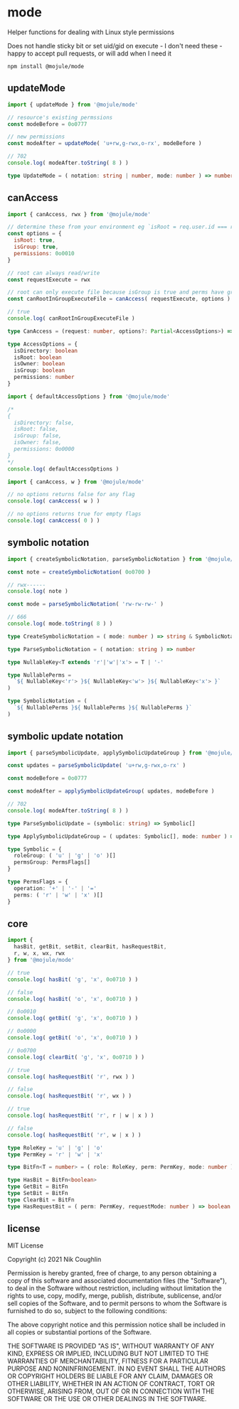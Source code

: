 # mode

Helper functions for dealing with Linux style permissions

Does not handle sticky bit or set uid/gid on execute - I don't need these - 
happy to accept pull requests, or will add when I need it

`npm install @mojule/mode`

## updateMode

```js
import { updateMode } from '@mojule/mode'

// resource's existing permssions
const modeBefore = 0o0777

// new permissions
const modeAfter = updateMode( 'u+rw,g-rwx,o-rx', modeBefore )

// 702
console.log( modeAfter.toString( 8 ) )
```

```ts
type UpdateMode = ( notation: string | number, mode: number ) => number
```

## canAccess

```js
import { canAccess, rwx } from '@mojule/mode'

// determine these from your environment eg `isRoot = req.user.id === root.id`
const options = { 
  isRoot: true, 
  isGroup: true,
  permissions: 0o0010
}

// root can always read/write
const requestExecute = rwx

// root can only execute file because isGroup is true and perms have group x 
const canRootInGroupExecuteFile = canAccess( requestExecute, options )

// true
console.log( canRootInGroupExecuteFile )
```

```ts
type CanAccess = (request: number, options?: Partial<AccessOptions>) => boolean

type AccessOptions = { 
  isDirectory: boolean
  isRoot: boolean
  isOwner: boolean
  isGroup: boolean
  permissions: number
}
```

```js
import { defaultAccessOptions } from '@mojule/mode'

/*
{
  isDirectory: false,
  isRoot: false,
  isGroup: false,
  isOwner: false,
  permissions: 0o0000
}
*/
console.log( defaultAccessOptions )
```

```js
import { canAccess, w } from '@mojule/mode'

// no options returns false for any flag 
console.log( canAccess( w ) )

// no options returns true for empty flags 
console.log( canAccess( 0 ) )
```

## symbolic notation

```js
import { createSymbolicNotation, parseSymbolicNotation } from '@mojule/mode'

const note = createSymbolicNotation( 0o0700 )

// rwx------
console.log( note )

const mode = parseSymbolicNotation( 'rw-rw-rw-' )

// 666
console.log( mode.toString( 8 ) )
```

```ts
type CreateSymbolicNotation = ( mode: number ) => string & SymbolicNotation

type ParseSymbolicNotation = ( notation: string ) => number

type NullableKey<T extends 'r'|'w'|'x'> = T | '-'

type NullablePerms = 
  `${ NullableKey<'r'> }${ NullableKey<'w'> }${ NullableKey<'x'> }`
)

type SymbolicNotation = (
  `${ NullablePerms }${ NullablePerms }${ NullablePerms }`
)
```

## symbolic update notation

```js
import { parseSymbolicUpdate, applySymbolicUpdateGroup } from '@mojule/mode'

const updates = parseSymbolicUpdate( 'u+rw,g-rwx,o-rx' )

const modeBefore = 0o0777

const modeAfter = applySymbolicUpdateGroup( updates, modeBefore )

// 702
console.log( modeAfter.toString( 8 ) )
```

```ts
type ParseSymbolicUpdate = (symbolic: string) => Symbolic[]

type ApplySymbolicUpdateGroup = ( updates: Symbolic[], mode: number ) => number

type Symbolic = {
  roleGroup: ( 'u' | 'g' | 'o' )[]
  permsGroup: PermsFlags[]
}

type PermsFlags = {
  operation: '+' | '-' | '='
  perms: ( 'r' | 'w' | 'x' )[]
}
```

## core

```js
import { 
  hasBit, getBit, setBit, clearBit, hasRequestBit,
  r, w, x, wx, rwx
} from '@mojule/mode'

// true
console.log( hasBit( 'g', 'x', 0o0710 ) )

// false
console.log( hasBit( 'o', 'x', 0o0710 ) )

// 0o0010
console.log( getBit( 'g', 'x', 0o0710 ) )

// 0o0000
console.log( getBit( 'o', 'x', 0o0710 ) )

// 0o0700
console.log( clearBit( 'g', 'x', 0o0710 ) )

// true
console.log( hasRequestBit( 'r', rwx ) )

// false
console.log( hasRequestBit( 'r', wx ) )

// true
console.log( hasRequestBit( 'r', r | w | x ) )

// false
console.log( hasRequestBit( 'r', w | x ) )
```

```ts
type RoleKey = 'u' | 'g' | 'o' 
type PermKey = 'r' | 'w' | 'x'

type BitFn<T = number> = ( role: RoleKey, perm: PermKey, mode: number ) => T 

type HasBit = BitFn<boolean>
type GetBit = BitFn
type SetBit = BitFn
type ClearBit = BitFn
type HasRequestBit = ( perm: PermKey, requestMode: number ) => boolean
```

## license 

MIT License

Copyright (c) 2021 Nik Coughlin

Permission is hereby granted, free of charge, to any person obtaining a copy
of this software and associated documentation files (the "Software"), to deal
in the Software without restriction, including without limitation the rights
to use, copy, modify, merge, publish, distribute, sublicense, and/or sell
copies of the Software, and to permit persons to whom the Software is
furnished to do so, subject to the following conditions:

The above copyright notice and this permission notice shall be included in all
copies or substantial portions of the Software.

THE SOFTWARE IS PROVIDED "AS IS", WITHOUT WARRANTY OF ANY KIND, EXPRESS OR
IMPLIED, INCLUDING BUT NOT LIMITED TO THE WARRANTIES OF MERCHANTABILITY,
FITNESS FOR A PARTICULAR PURPOSE AND NONINFRINGEMENT. IN NO EVENT SHALL THE
AUTHORS OR COPYRIGHT HOLDERS BE LIABLE FOR ANY CLAIM, DAMAGES OR OTHER
LIABILITY, WHETHER IN AN ACTION OF CONTRACT, TORT OR OTHERWISE, ARISING FROM,
OUT OF OR IN CONNECTION WITH THE SOFTWARE OR THE USE OR OTHER DEALINGS IN THE
SOFTWARE.
